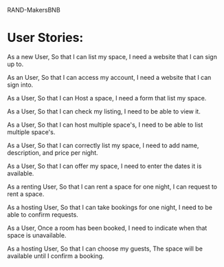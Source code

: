 RAND-MakersBNB


# User Stories:

As a new User,
So that I can list my space,
I need a website that I can sign up to.

As an User,
So that I can access my account,
I need a website that I can sign into.

As a User,
So that I can Host a space,
I need a form that list my space.

As a User,
So that I can check my listing,
I need to be able to view it.

As a User,
So that I can host multiple space's,
I need to be able to list multiple space's.

As a User,
So that I can correctly list my space,
I need to add name, description, and price per night.

As a User,
So that I can offer my space,
I need to enter the dates it is available.

As a renting User,
So that I can rent a space for one night,
I can request to rent a space.

As a hosting User,
So that I can take bookings for one night,
I need to be able to confirm requests.

As a User,
Once a room has been booked,
I need to indicate when that space is unavailable.

As a hosting User,
So that I can choose my guests,
The space will be available until I confirm a booking.
